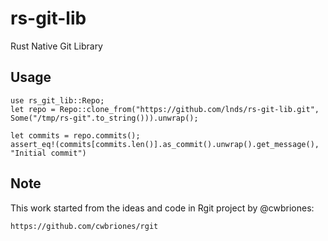 # rs-git-lib

Rust Native Git Library

## Usage

    use rs_git_lib::Repo;
    let repo = Repo::clone_from("https://github.com/lnds/rs-git-lib.git", Some("/tmp/rs-git".to_string())).unwrap();
    
    let commits = repo.commits();
    assert_eq!(commits[commits.len()].as_commit().unwrap().get_message(), "Initial commit")


    
## Note

This work started from the ideas and code in Rgit project by @cwbriones:

    https://github.com/cwbriones/rgit
    

